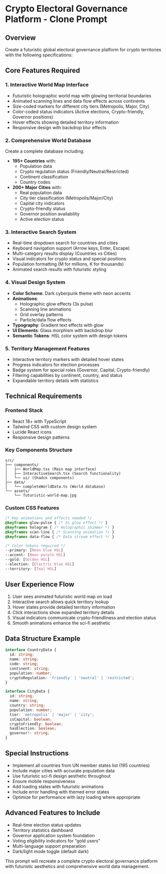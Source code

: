 # Crypto Electoral Governance Platform - Clone Prompt

## Overview
Create a futuristic global electoral governance platform for crypto territories with the following specifications:

## Core Features Required

### 1. Interactive World Map Interface
- Futuristic holographic world map with glowing territorial boundaries
- Animated scanning lines and data flow effects across continents
- Size-coded markers for different city tiers (Metropolis, Major, City)
- Color-coded status indicators (Active elections, Crypto-friendly, Governor positions)
- Hover effects showing detailed territory information
- Responsive design with backdrop blur effects

### 2. Comprehensive World Database
Create a complete database including:
- **195+ Countries** with:
  - Population data
  - Crypto regulation status (Friendly/Neutral/Restricted)
  - Continent classification
  - Country codes
- **200+ Major Cities** with:
  - Real population data
  - City tier classification (Metropolis/Major/City)
  - Capital city indicators
  - Crypto-friendly status
  - Governor position availability
  - Active election status

### 3. Interactive Search System
- Real-time dropdown search for countries and cities
- Keyboard navigation support (Arrow keys, Enter, Escape)
- Multi-category results display (Countries vs Cities)
- Visual indicators for crypto status and special positions
- Population formatting (M for millions, K for thousands)
- Animated search results with futuristic styling

### 4. Visual Design System
- **Color Scheme**: Dark cyberpunk theme with neon accents
- **Animations**: 
  - Holographic glow effects (3s pulse)
  - Scanning line animations
  - Grid overlay patterns
  - Particle/data flow effects
- **Typography**: Gradient text effects with glow
- **UI Elements**: Glass morphism with backdrop blur
- **Semantic Tokens**: HSL color system with design tokens

### 5. Territory Management Features
- Interactive territory markers with detailed hover states
- Progress indicators for election processes
- Badge system for special roles (Governor, Capital, Crypto-friendly)
- Filtering capabilities by continent, country, and status
- Expandable territory details with statistics

## Technical Requirements

### Frontend Stack
- React 18+ with TypeScript
- Tailwind CSS with custom design system
- Lucide React icons
- Responsive design patterns

### Key Components Structure
```
src/
├── components/
│   ├── WorldMap.tsx (Main map interface)
│   ├── InteractiveSearch.tsx (Search functionality)
│   └── ui/ (Shadcn components)
├── data/
│   └── completeWorldData.ts (World database)
└── assets/
    └── futuristic-world-map.jpg
```

### Custom CSS Features
```css
/* Key animations and effects needed */
@keyframes glow-pulse { /* 3s glow effect */ }
@keyframes hologram { /* Holographic shimmer */ }
@keyframes scan-line { /* Scanning animation */ }
@keyframes data-flow { /* Data stream effect */ }

/* Color tokens required */
--primary: [Neon blue HSL]
--accent: [Neon purple HSL]
--gold: [Golden HSL]
--election: [Electric blue HSL]
--territory: [Teal HSL]
```

## User Experience Flow
1. User sees animated futuristic world map on load
2. Interactive search allows quick territory lookup
3. Hover states provide detailed territory information
4. Click interactions show expanded territory details
5. Visual indicators communicate crypto-friendliness and election status
6. Smooth animations enhance the sci-fi aesthetic

## Data Structure Example
```typescript
interface CountryData {
  id: string;
  name: string;
  code: string;
  continent: string;
  population: number;
  cryptoRegulation: 'friendly' | 'neutral' | 'restricted';
}

interface CityData {
  id: string;
  name: string;
  country: string;
  population: number;
  tier: 'metropolis' | 'major' | 'city';
  isCapital: boolean;
  cryptoFriendly: boolean;
  hasElection: boolean;
  governor?: string;
}
```

## Special Instructions
- Implement all countries from UN member states list (195 countries)
- Include major cities with accurate population data
- Use futuristic sci-fi design aesthetic throughout
- Ensure mobile responsiveness
- Add loading states with futuristic animations
- Include error handling with themed error states
- Optimize for performance with lazy loading where appropriate

## Advanced Features to Include
- Real-time election status updates
- Territory statistics dashboard
- Governor application system foundation
- Voting eligibility indicators for "gold users"
- Multi-language support preparation
- Dark/light mode toggle (default dark)

This prompt will recreate a complete crypto electoral governance platform with futuristic aesthetics and comprehensive world data management.